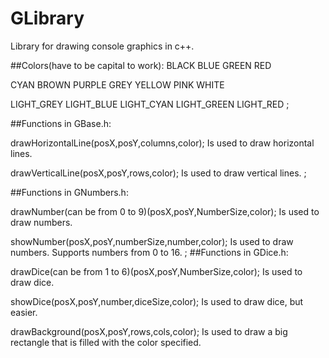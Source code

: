 # GLibrary
Library for drawing console graphics in c++.

##Colors(have to be capital to work):
BLACK
BLUE
GREEN
RED

CYAN
BROWN
PURPLE
GREY
YELLOW
PINK
WHITE

LIGHT_GREY
LIGHT_BLUE
LIGHT_CYAN
LIGHT_GREEN
LIGHT_RED
;

##Functions in GBase.h:

drawHorizontalLine(posX,posY,columns,color);
Is used to draw horizontal lines.

drawVerticalLine(posX,posY,rows,color);
Is used to draw vertical lines.
;

##Functions in GNumbers.h:

drawNumber(can be from 0 to 9)(posX,posY,NumberSize,color);
Is used to draw numbers.

showNumber(posX,posY,numberSize,number,color);
Is used to draw numbers. Supports numbers from 0 to 16.
;
##Functions in GDice.h:

drawDice(can be from 1 to 6)(posX,posY,NumberSize,color);
Is used to draw dice.

showDice(posX,posY,number,diceSize,color);
Is used to draw dice, but easier.

drawBackground(posX,posY,rows,cols,color);
Is used to draw a big rectangle that is filled with the color specified.

 
